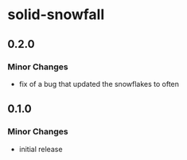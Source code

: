 # solid-snowfall

## 0.2.0

### Minor Changes

- fix of a bug that updated the snowflakes to often

## 0.1.0

### Minor Changes

- initial release
